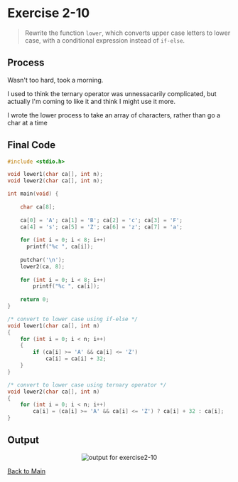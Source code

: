 # Exercise 2-10

> Rewrite the function `lower`, which converts upper case letters to lower case,
with a conditional expression instead of `if-else`.


## Process
Wasn't too hard, took a morning. 

I used to think the ternary operator was unnessacarily complicated, but actually 
I'm coming to like it and think I might use it more.

I wrote the lower process to take an array of characters, rather than go a char at a time



## Final Code

```c
#include <stdio.h>

void lower1(char ca[], int n);
void lower2(char ca[], int n);

int main(void) {
    
    char ca[8];
    
    ca[0] = 'A'; ca[1] = 'B'; ca[2] = 'c'; ca[3] = 'F';
    ca[4] = 's'; ca[5] = 'Z'; ca[6] = 'z'; ca[7] = 'a';
    
    for (int i = 0; i < 8; i++)
      printf("%c ", ca[i]);
    
    putchar('\n');
    lower2(ca, 8);
    
    for (int i = 0; i < 8; i++)
        printf("%c ", ca[i]);
    
    return 0;
}

/* convert to lower case using if-else */
void lower1(char ca[], int n)
{
    for (int i = 0; i < n; i++)
    {
        if (ca[i] >= 'A' && ca[i] <= 'Z')
            ca[i] = ca[i] + 32;
    }
}

/* convert to lower case using ternary operator */
void lower2(char ca[], int n)
{
    for (int i = 0; i < n; i++)
        ca[i] = (ca[i] >= 'A' && ca[i] <= 'Z') ? ca[i] + 32 : ca[i];
}

```
## Output

<p align="center">
    <image src="../assets/exercise2-10.jpg" alt="output for exercise2-10" />
</p>

[Back to Main](../readme.md)
